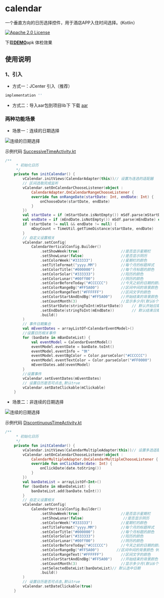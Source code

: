 # calendar
一个垂直方向的日历选择控件，用于酒店APP入住时间选择。(Kotlin）

[![Apache 2.0 License](https://img.shields.io/badge/license-Apache%202.0-blue.svg?style=flat)](http://www.apache.org/licenses/LICENSE-2.0.html)

下载[**DEMO**](https://github.com/sange93/calendar/tree/master/file/app-demo.apk)apk 体检效果

## 使用说明
### 1、引入
- 方式一：JCenter 引入（推荐）
``` gradle
implementation ''
```
- 方式二：导入aar包到项目lib下
下载 [aar](https://github.com/sange93/calendar/tree/master/file/calendar.aar)
### 两种功能场景
- 场景一：连续的日期选择

![连续的日期选择](https://github.com/sange93/calendar/tree/master/file/video_successive.gif)

示例代码 [SuccessiveTimeActivity.kt](https://github.com/sange93/calendar/tree/master/app/src/main/java/com/example/mycalendar/SuccessiveTimeActivity.kt)
```kotlin
/**
     * 初始化日历
     */
    private fun initCalendar() {
        vCalendar.initViews(CalendarAdapter(this))// 设置为连选的适配器
        // 区间选取完成监听
        vCalendar.setOnCalendarChooseListener(object :
            CalendarAdapter.OnCalendarRangeChooseListener {
            override fun onRangeDate(startDate: Int, endDate: Int) {
                onChooseDate(startDate, endDate)
            }
        })
        val startDate = if (mStartDate.isNotEmpty()) mSdf.parse(mStartDate) else null
        val endDate = if (mEndDate.isNotEmpty()) mSdf.parse(mEndDate) else null
        if (startDate != null && endDate != null) {
            mDayCount = TimeUtil.getTimeDistance(startDate, endDate)
        }
        // 自定义设置相关
        vCalendar.setConfig(
            CalendarVerticalConfig.Builder()
                .setShowWeek(true)                   //是否显示星期栏
                .setShowLunar(false)                 //是否显示阴历
                .setColorWeek("#333333")             //星期栏的颜色
                .setTitleFormat("yyyy.MM")           //每个月的标题样式
                .setColorTitle("#000000")            //每个月标题的颜色
                .setColorSolar("#333333")            //阳历的颜色
                .setColorLunar("#00ff00")            //阴历的颜色
                .setColorBeforeToday("#CCCCCC")      //今天之前的日期的颜色
                .setColorRangeBg("#FF5A00")          //区间中间的背景颜色 99FF5A00
                .setColorRangeText("#FFFFFF")        //区间文字的颜色
                .setColorStartAndEndBg("#FF5A00")    //开始结束的背景颜色
                .setCountMonth(3)                    //显示多少月(默认6个月)
                .setStartDate(stringToInt(mStartDate))    // 默认开始日期
                .setEndDate(stringToInt(mEndDate))        // 默认结束日期
                .build()
        )
        // 事件日期集合
        val mEventDates = arrayListOf<CalendarEventModel>()
        //设置日历相关事件
        for (banDate in mBanDateList) {
            val eventModel = CalendarEventModel()
            eventModel.eventDate = banDate.toInt()
            eventModel.eventInfo = "休"
            eventModel.eventBgColor = Color.parseColor("#CCCCCC")
            eventModel.eventTextColor = Color.parseColor("#FF0000")
            mEventDates.add(eventModel)
        }
        //设置事件
        vCalendar.setEventDates(mEventDates)
        // 设置日历是否可点击,默认true
        vCalendar.setDateClickable(mClickable)
    }
```

- 场景二：非连续的日期选择

![连续的日期选择](https://github.com/sange93/calendar/tree/master/file/video_discontinuous.gif)

示例代码 [DiscontinuousTimeActivity.kt](https://github.com/sange93/calendar/tree/master/app/src/main/java/com/example/mycalendar/DiscontinuousTimeActivity.kt)
```kotlin
/**
     * 初始化日历
     */
    private fun initCalendar() {
        vCalendar.initViews(CalendarMultipleAdapter(this))// 设置多选适配器
        vCalendar.setOnCalendarChooseListener(object :
            CalendarMultipleAdapter.OnCalendarMultipleChooseListener {
            override fun onClickDate(date: Int) {
                onClickDate(date.toString())
            }
        })
        val banDateList = arrayListOf<Int>()
        for (banDate in mBanDateList) {
            banDateList.add(banDate.toInt())
        }
        // 自定义设置相关
        vCalendar.setConfig(
            CalendarVerticalConfig.Builder()
                .setShowWeek(true)                   //是否显示星期栏
                .setShowLunar(false)                  //是否显示阴历
                .setColorWeek("#333333")             //星期栏的颜色
                .setTitleFormat("yyyy.MM")           //每个月的标题样式
                .setColorTitle("#000000")            //每个月标题的颜色
                .setColorSolar("#333333")            //阳历的颜色
                .setColorLunar("#00ff00")            //阴历的颜色
                .setColorBeforeToday("#CCCCCC")      //今天之前的日期的颜色
                .setColorRangeBg("#FF5A00")        //区间中间的背景颜色 99FF5A00
                .setColorRangeText("#FFFFFF")        //区间文字的颜色
                .setColorStartAndEndBg("#FF5A00")    //开始结束的背景颜色
                .setCountMonth(3)                    //显示多少月(默认6个月)
                .setSelectedDateList(banDateList)// 默认选中日期
                .build()
        )
        // 设置日历是否可点击,默认true
        vCalendar.setDateClickable(true)
    }
```
